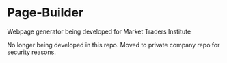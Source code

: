 # Page-Builder

Webpage generator being developed for Market Traders Institute

No longer being developed in this repo. Moved to private company repo for security reasons.
